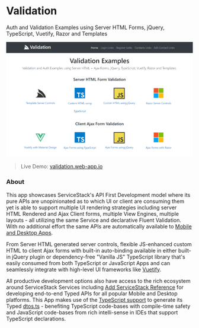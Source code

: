 # Validation

Auth and Validation Examples using Server HTML Forms, jQuery, TypeScript, Vuetify, Razor and Templates

[![](https://raw.githubusercontent.com/ServiceStack/Assets/master/img/apps/Validation/home.png)](http://validation.web-app.io/)

> Live Demo: [validation.web-app.io](http://validation.web-app.io/)

### About

This app showcases ServiceStack's API First Development model where its pure APIs are unopinionated as to which UI or 
client are consuming them yet is able to support multiple UI rendering strategies including server HTML Rendered and 
Ajax Client forms, multiple View Engines, multiple layouts - all utilizing the same Service and declarative Fluent Validation. 
With no additional effort the same APIs are automatically available to [Mobile and Desktop Apps](https://github.com/ServiceStackApps/HelloMobile).

From Server HTML generated server controls, flexible JS-enhanced custom HTML to client Ajax forms with built-in 
auto-binding available in either built-in jQuery plugin or dependency-free "Vanilla JS" TypeScript library that's easily 
consumed from both TypeScript or JavaScript Apps and can seamlessly integrate with high-level UI frameworks like 
[Vuetify](https://vuetifyjs.com).

All productive development options also have access to the rich ecosystem around ServiceStack Services including 
[Add ServiceStack Reference](https://docs.servicestack.net/add-servicestack-reference) for developing end-to-end 
Typed APIs for all popular Mobile and Desktop platforms. 
This App makes use of the [TypeScript support](https://docs.servicestack.net/typescript-add-servicestack-reference) 
to generate its Typed [dtos.ts](https://github.com/NetCoreApps/Validation/blob/master/world/wwwroot/dtos.ts) - 
benefiting TypeScript code-bases with compile-time safety and JavaScript code-bases from rich intelli-sense in IDEs 
that support TypeScript declarations.
